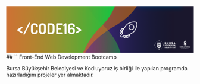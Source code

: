 <img src="./code16.jpg" alt="code16">
## `</Code16>` Front-End Web Development Bootcamp

Bursa Büyükşehir Belediyesi ve Kodluyoruz iş birliği ile yapılan programda hazırladığım projeler yer almaktadır.
